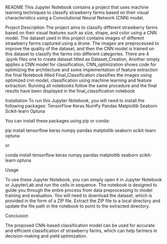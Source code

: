 README
This Jupyter Notebook contains a project that uses machine learning techniques to classify strawberry farms based on their visual characteristics using a Convolutional Neural Network (CNN) model.

Project Description
The project aims to classify different strawberry farms based on their visual features such as size, shape, and color using a CNN model. The dataset used in this project contains images of different strawberry farms captured using a drone. The images are preprocessed to improve the quality of the dataset, and then the CNN model is trained on this dataset to classify the farms into different categories. There are 4 .ipynb files one to create dataset titled as Dataset_Creation, Another simply applies a CNN model for classification, CNN_optimization shows code for optimizing the architecture and some implementation of feature extraction the final Notebook titled Final_Classification classifies the images using optimized cnn model, classification using machine learning and feature extraction. Running all notebooks follow the same procedure and the final results have been displayed in the final_classification notebook

Installation
To run this Jupyter Notebook, you will need to install the following packages:
TensorFlow
Keras
NumPy
Pandas
Matplotlib
Seaborn
Scikit-learn
Optuna

You can install these packages using pip or conda:

pip install tensorflow keras numpy pandas matplotlib seaborn scikit-learn optuna

or

conda install tensorflow keras numpy pandas matplotlib seaborn scikit-learn optuna

Usage

To use these Jupyter Notebook, you can simply open it in Jupyter Notebook or JupyterLab and run the cells in sequence. The notebook is designed to guide you through the entire process from data preprocessing to model training and evaluation.
You will need to download the dataset, which is provided in the form of a ZIP file. Extract the ZIP file to a local directory and update the file path in the notebook to point to the extracted directory.

Conclusion

The proposed CNN-based classification model can be used for accurate and efficient classification of strawberry farms, which can help farmers in decision-making and yield optimization.

